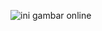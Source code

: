 ![ini gambar online](https://lh3.googleusercontent.com/fife/AAbDypAgxEJ-D952dTBaKCh7B_lgzEmBphXKihOjbY1SaSM85Sth4_Df3Bw31EYXCHTQHGOZi4Qi6Bxzvbhysw9yA2YSBvZqkJxiiOyQv3zw4XuEJoVZz3hICGQtxZK3EwNDfYIPsckyfiagGJHKFN5W6QNyzbr_MljWpcdizXoB15Ub5KwkexzHTcAUeCehm6iemT7imaLOw55bIb8v930AxvoemfMlYZMAIaeS6FxIbX9Iz0JQOb82dIUC9C2aZRYkQyAsRbeg7ziMVWT-HGbKbBR-838enZRlFkGTLfLGV1t6ZPim1ZkZsS8xJXDsev28UjJdifYDziDvWPOxY3w9k9aLxvLg3Mo9qKaovNhtvpnbIxEZttY4MjZ_SFyD3zrmZnj2rXrwrt61SOSpLJi96tthIV2Q6HJgD2mJD-13MN9qalp-vhVIyiOgdKGHNAPqwoYmWDcFY2plMrXyMMOXxTDKbgVpGTqu8Pyy4GryUXGacsuojumUY_KPCwNkP28TUiItvSkkLMf-Qq7vdL6AZEQsgNhmwAF0mRzBfP7CELcpQQWkFpVqxp5HiktmlNtM488OvBuqom2VN0hNlK4UlLVabGAGSH1XhBazzAb3VMBwAUIwmVo8Q2w4Y1BbU_Ba2Iz6ycearEdAMSmjkT860PLcToKbKCUGfdZVEu2dBPrFANWzeTt-B_tYc-jBYlhA2rjT-fyIwySiCOKQcRj2V-SXQrNaXEGwDKbh-4xjMnKSgN5K-JLmaV9wxEiuAsAXIrUMCL214SexmRR7HQOS3eu7Us9HNM8r0hnNMDzWoCWa7lQUOsafphr_t6VtJJpn8LcC9aHUj6bHfNv2kld0FAwATEa4g-gIKrLs-LcCoiz2QA9t4QopiKo6xHJH2eCqlAtc6EOfiEsPmOnsjX8Wi5onXuq_MNN2enleHx1djDFdOwM1EIonvyoxTr7uNWo5Yz6fpTztkKLX3ijnfsDQ28XcRZPl6b4MO3HUDl_tPACje74_1vTomweHppKULm4nhzrnrpVSnnCn-zbPgKNp0l2GslbCfEmjWtEeLPQva-LQ-kaCyYx5ukleBb6OHSOsSIGlcBDIhwcnQ3AsOd12SIp3Kdt0OxdKnri65VEqPnZ3lfVuPsY74ZWEOOwxAZGnW_iHDK6yxLBryiu96jAwyHvcJ_HiTo8nOK1eErAqOFUxwYZL0zcT6oJgtjdRIvwRFSABQiOji7lwg7weDv2OA5_kbl3Z32tg2hY8-LTdV3YBZhWQpABeY6WsNWE5EMCZFmA_5tSdATR7MO9Ll1mlMrcoGdOK3TFP5LyKJtiHw74762oWHiFVQ26QYG8_e0ORBSLCrmb-Ztz71TaYoJjRALaQvJ3A7-5PGEIRiJho80YvMkl8vzItyOBUnEkTP-4xBHUGTnInx97DmzheadpWVITVyhoHTERF1yEA-5vs87huaVNzoZhHLq2BW6XHffjg08eXdewYMw9kVVF44hwPsTLFasXsoYYqrgmKONE1PrcBf44v44pN4ed0lkgMvOThvLepDq6eE06V_PdVcc_rakhmCbiyIVshim1AjrByeIunsBeJuSt91LTZ4qbaar1XBHspXdNWEXynR1frqxams6eSCXJDCJjKYH_UPKBTIHMCxTjiMsZmQzzdN_AIyK2pd_YtSA=w2880-h1344)